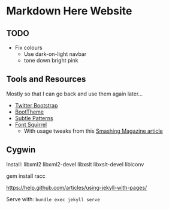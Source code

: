 # Markdown Here Website

## TODO

* Fix colours
  - Use dark-on-light navbar
  - tone down bright pink


## Tools and Resources

Mostly so that I can go back and use them again later...

* [Twitter Bootstrap](http://twitter.github.com/bootstrap)
* [BootTheme](http://www.boottheme.com/)
* [Subtle Patterns](http://subtlepatterns.com/)
* [Font Squirrel](http://www.fontsquirrel.com/)
  * With usage tweaks from this [Smashing Magazine article](http://coding.smashingmagazine.com/2013/02/14/setting-weights-and-styles-at-font-face-declaration/)


## Cygwin

Install: libxml2 libxml2-devel libxslt libxslt-devel libiconv

gem install racc

https://help.github.com/articles/using-jekyll-with-pages/

Serve with: `bundle exec jekyll serve`
